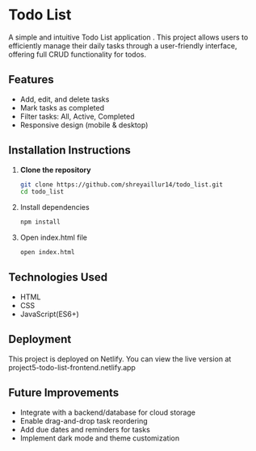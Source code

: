 # Todo List 

A simple and intuitive Todo List application . This project allows users to efficiently manage their daily tasks through a user-friendly interface, offering full CRUD functionality for todos.


## Features

- Add, edit, and delete tasks
- Mark tasks as completed
- Filter tasks: All, Active, Completed
- Responsive design (mobile & desktop)


## Installation Instructions

1. **Clone the repository**
   ```bash
   git clone https://github.com/shreyaillur14/todo_list.git
   cd todo_list

2. Install dependencies
   ```bash
   npm install
   ```

3. Open index.html file
   ```bash
   open index.html
   ```

## Technologies Used

- HTML
- CSS
- JavaScript(ES6+)

## Deployment

This project is deployed on Netlify. You can view the live version at project5-todo-list-frontend.netlify.app

## Future Improvements

- Integrate with a backend/database for cloud storage
- Enable drag-and-drop task reordering
- Add due dates and reminders for tasks
- Implement dark mode and theme customization
